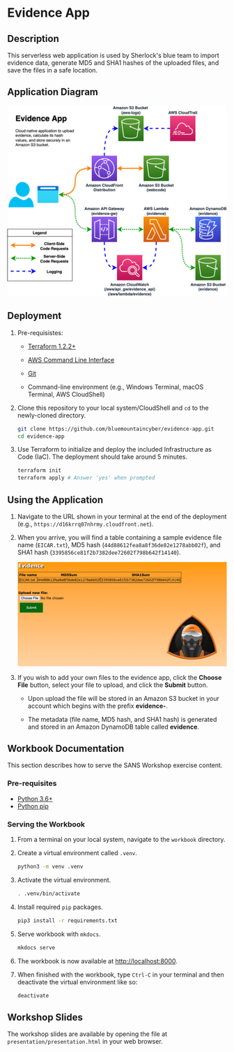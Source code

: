 # Evidence App

## Description

This serverless web application is used by Sherlock's blue team to import evidence data, generate MD5 and SHA1 hashes of the uploaded files, and save the files in a safe location.

## Application Diagram

![Application Diagram](docs/img/app-diagram.png)

## Deployment

1. Pre-requisistes:

    - [Terraform 1.2.2+](https://www.terraform.io/downloads)

    - [AWS Command Line Interface](https://docs.aws.amazon.com/cli/latest/userguide/getting-started-install.html)

    - [Git](https://git-scm.com/downloads)

    - Command-line environment (e.g., Windows Terminal, macOS Terminal, AWS CloudShell)

2. Clone this repository to your local system/CloudShell and `cd` to the newly-cloned directory.

    ```bash
    git clone https://github.com/bluemountaincyber/evidence-app.git
    cd evidence-app
    ```

3. Use Terraform to initialize and deploy the included Infrastructure as Code (IaC). The deployment should take around 5 minutes.

    ```bash
    terraform init
    terraform apply # Answer 'yes' when prompted
    ```

## Using the Application

1. Navigate to the URL shown in your terminal at the end of the deployment (e.g., `https://d16krrq07nhrmy.cloudfront.net`).

2. When you arrive, you will find a table containing a sample evidence file name (`EICAR.txt`), MD5 hash (`44d88612fea8a8f36de82e1278abb02f`), and SHA1 hash (`3395856ce81f2b7382dee72602f798b642f14140`).

    ![Default Web Page](docs/img/app-default-page.png)

3. If you wish to add your own files to the evidence app, click the **Choose File** button, select your file to upload, and click the **Submit** button.

    - Upon upload the file will be stored in an Amazon S3 bucket in your account which begins with the prefix **evidence-**.

    - The metadata (file name, MD5 hash, and SHA1 hash) is generated and stored in an Amazon DynamoDB table called **evidence**.

## Workbook Documentation

This section describes how to serve the SANS Workshop exercise content.

### Pre-requisites

- [Python 3.6+](https://www.python.org/about/gettingstarted/)
- [Python pip](https://pip.pypa.io/en/stable/installation/)

### Serving the Workbook

1. From a terminal on your local system, navigate to the `workbook` directory.

2. Create a virtual environment called `.venv`.

    ```bash
    python3 -m venv .venv
    ```

3. Activate the virtual environment.

    ```bash
    . .venv/bin/activate
    ```

4. Install required `pip` packages.

    ```bash
    pip3 install -r requirements.txt
    ```

5. Serve workbook with `mkdocs`.

    ```bash
    mkdocs serve
    ```

6. The workbook is now available at [http://localhost:8000](http:localhost:8000).

7. When finished with the workbook, type `Ctrl-C` in your terminal and then deactivate the virtual environment like so:

    ```bash
    deactivate
    ```

## Workshop Slides

The workshop slides are available by opening the file at `presentation/presentation.html` in your web browser.
